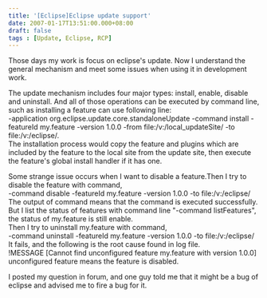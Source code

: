 ```yaml
---
title: '[Eclipse]Eclipse update support'
date: 2007-01-17T13:51:00.000+08:00
draft: false
tags : [Update, Eclipse, RCP]
---
```


Those days my work is focus on eclipse's update. Now I understand the general mechanism and meet some issues when using it in development work.

The update mechanism includes four major types: install, enable, disable and uninstall. And all of those operations can be executed by command line, such as installing a feature can use following line:  
-application org.eclipse.update.core.standaloneUpdate -command install -featureId my.feature -version 1.0.0 -from file:/v:/local_updateSite/ -to file:/v:/eclipse/.  
The installation process would copy the feature and plugins which are included by the feature to the local site from the update site, then execute the feature's global install handler if it has one.  

Some strange issue occurs when I want to disable a feature.Then I try to disable the feature with command,  
-command disable -featureId my.feature -version 1.0.0 -to file:/v:/eclipse/  
The output of command means that the command is executed successfully.  
But I list the status of features with command line "-command listFeatures", the status of my.feature is still enable.  
Then I try to uninstall my.feature with command,  
-command uninstall -featureId my.feature -version 1.0.0 -to file:/v:/eclipse/  
It fails, and the following is the root cause found in log file.  
!MESSAGE \[Cannot find unconfigured feature my.feature with version 1.0.0\]  
unconfigured feature means the feature is disabled.

I posted my question in forum, and one guy told me that it might be a bug of eclipse and advised me to fire a bug for it.
